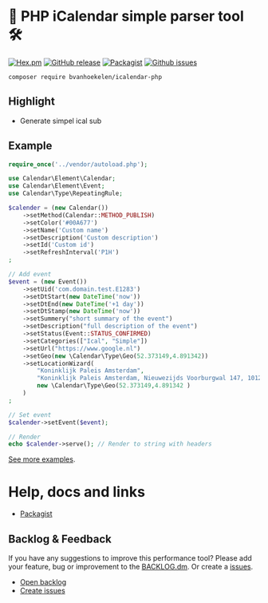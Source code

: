 # 📆 PHP iCalendar simple parser tool 🛠

[![Hex.pm](https://img.shields.io/hexpm/l/plug.svg?maxAge=2592000&style=flat-square)](https://github.com/bvanhoekelen/icalendar-php/blob/master/LICENSE)
[![GitHub release](https://img.shields.io/github/release/bvanhoekelen/icalendar-php.svg?style=flat-square)](https://github.com/bvanhoekelen/icalendar-php/releases)
[![Packagist](https://img.shields.io/packagist/dt/bvanhoekelen/icalendar-php.svg?style=flat-square)](https://packagist.org/packages/bvanhoekelen/icalendar-php)
[![Github issues](https://img.shields.io/github/issues/bvanhoekelen/icalendar-php.svg?style=flat-square)](https://github.com/bvanhoekelen/icalendar-php/issues)
```
composer require bvanhoekelen/icalendar-php
```

## Highlight
- Generate simpel ical sub

## Example
```php
require_once('../vendor/autoload.php');

use Calendar\Element\Calendar;
use Calendar\Element\Event;
use Calendar\Type\RepeatingRule;

$calender = (new Calendar())
	->setMethod(Calendar::METHOD_PUBLISH)
	->setColor('#00A677')
	->setName('Custom name')
	->setDescription('Custom description')
	->setId('Custom id')
	->setRefreshInterval('P1H')
;

// Add event
$event = (new Event())
	->setUid('com.domain.test.E1283')
	->setDtStart(new DateTime('now'))
	->setDtEnd(new DateTime('+1 day'))
	->setDtStamp(new DateTime('now'))
	->setSummery("short summary of the event")
	->setDescription("full description of the event")
	->setStatus(Event::STATUS_CONFIRMED)
	->setCategories(["Ical", "Simple"])
	->setUrl("https://www.google.nl")
	->setGeo(new \Calendar\Type\Geo(52.373149,4.891342))
	->setLocationWizard(
		"Koninklijk Paleis Amsterdam",
		"Koninklijk Paleis Amsterdam, Nieuwezijds Voorburgwal 147, 1012 RJ Amsterdam, Nederland",
		new \Calendar\Type\Geo(52.373149,4.891342 )
	)
;

// Set event
$calender->setEvent($event);

// Render
echo $calender->serve(); // Render to string with headers

```
[See more examples](https://github.com/bvanhoekelen/icalendar-php/examples).

# Help, docs and links
- [Packagist](https://packagist.org/packages/bvanhoekelen/icalendar-php)

## Backlog & Feedback
If you have any suggestions to improve this performance tool? Please add your feature, bug or improvement to the [BACKLOG.dm](https://github.com/bvanhoekelen/icalendar-php/blob/master/BACKLOG.md). Or create a [issues](https://github.com/bvanhoekelen/icalendar-php/issues).
- [Open backlog](https://github.com/bvanhoekelen/icalendar-php/blob/master/BACKLOG.md)
- [Create issues](https://github.com/bvanhoekelen/icalendar-php/issues)
